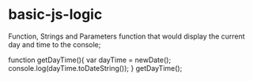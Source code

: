 # basic-js-logic
Function, Strings and Parameters
function that would display the current day and time to the console;

function getDayTime(){
var dayTime = newDate();
console.log(dayTime.toDateString());
}
getDayTime();
